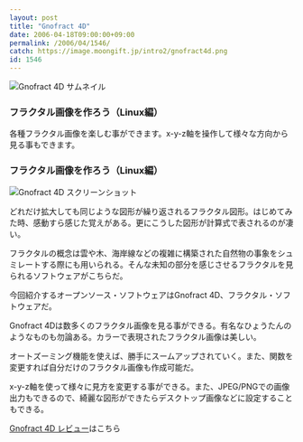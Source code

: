 ```yaml
---
layout: post
title: "Gnofract 4D"
date: 2006-04-18T09:00:00+09:00
permalink: /2006/04/1546/
catch: https://image.moongift.jp/intro2/gnofract4d.png
id: 1546
---
```

 ![Gnofract 4D サムネイル](https://image.moongift.jp/intro2/gnofract4d.t.png "Gnofract 4D サムネイル")
  

### フラクタル画像を作ろう（Linux編）
  
各種フラクタル画像を楽しむ事ができます。x-y-z軸を操作して様々な方向から見る事もできます。  
<!--more-->  

### フラクタル画像を作ろう（Linux編）
  

![Gnofract 4D スクリーンショット](https://image.moongift.jp/intro2/gnofract4d.png "Gnofract 4D スクリーンショット")

  

どれだけ拡大しても同じような図形が繰り返されるフラクタル図形。はじめてみた時、感動すら感じた覚えがある。更にこうした図形が計算式で表されるのが凄い。

  

フラクタルの概念は雲や木、海岸線などの複雑に構築された自然物の事象をシュミレートする際にも用いられる。そんな未知の部分を感じさせるフラクタルを見られるソフトウェアがこちらだ。

  

今回紹介するオープンソース・ソフトウェアはGnofract 4D、フラクタル・ソフトウェアだ。

  

Gnofract 4Dは数多くのフラクタル画像を見る事ができる。有名なひょうたんのようなものも勿論ある。カラーで表現されたフラクタル画像は美しい。

  

オートズーミング機能を使えば、勝手にスームアップされていく。また、関数を変更すれば自分だけのフラクタル画像も作成可能だ。

  

x-y-z軸を使って様々に見方を変更する事ができる。また、JPEG/PNGでの画像出力もできるので、綺麗な図形ができたらデスクトップ画像などに設定することもできる。

  

[Gnofract 4D レビュー](http://oss.moongift.jp/review/i-1551.html)はこちら

